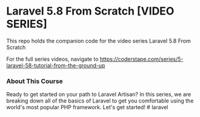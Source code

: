 # Laravel 5.8 From Scratch [VIDEO SERIES]

This repo holds the companion code for the video series Laravel 5.8 From Scratch

For the full series videos, navigate to
https://coderstape.com/series/5-laravel-58-tutorial-from-the-ground-up

### About This Course

Ready to get started on your path to Laravel Artisan? In this series, we are breaking down all of the basics of Laravel to get you comfortable using the world's most popular PHP framework. Let's get started!
#   l a r a v e l  
 